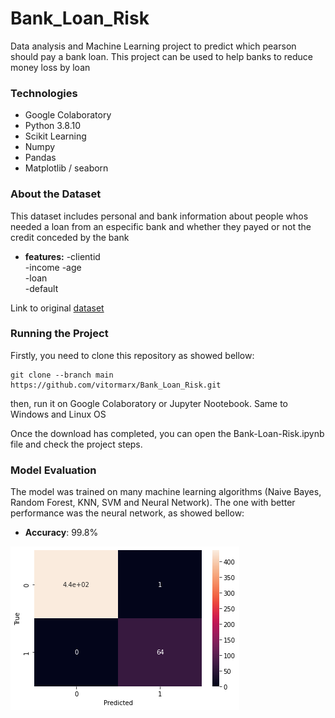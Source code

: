 # Bank_Loan_Risk
Data analysis and Machine Learning project to predict which pearson should pay a bank loan. This project can be used to help banks to reduce money loss by loan 

### Technologies

- Google Colaboratory
- Python 3.8.10
- Scikit Learning
- Numpy
- Pandas
- Matplotlib / seaborn

### About the Dataset
This dataset includes personal and bank information about people whos needed a loan from an especific bank and whether they payed or not the credit conceded by the bank

- **features:**
    -clientid	
    -income	
    -age	
    -loan	
    -default

Link to original <a href=''>dataset</a> 

### Running the Project
Firstly, you need to clone this repository as showed bellow:
```console
git clone --branch main https://github.com/vitormarx/Bank_Loan_Risk.git
```
then,  run it on Google Colaboratory or Jupyter Nootebook. Same to Windows and Linux OS

Once the download has completed, you can open the Bank-Loan-Risk.ipynb file and check the project steps.

### Model Evaluation
The model was trained on many machine learning algorithms (Naive Bayes, Random Forest, KNN, SVM and Neural Network). The one with better performance was the neural network, as showed bellow:

- **Accuracy**: 99.8%

![screenshot](/images/confusion_RNN_matrix.jpeg)
